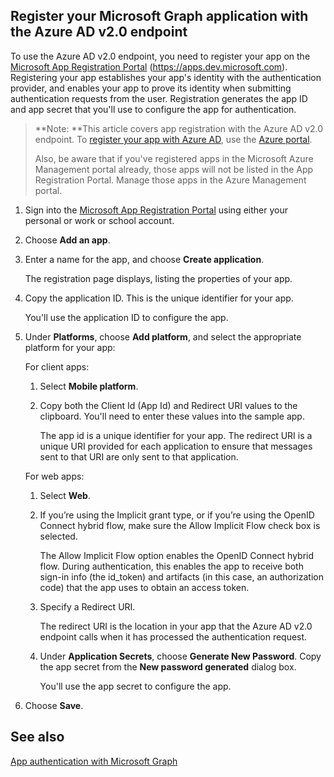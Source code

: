 ﻿## Register your Microsoft Graph application with the Azure AD v2.0 endpoint

To use the Azure AD v2.0 endpoint, you need to register your app on the [Microsoft App Registration Portal](https://apps.dev.microsoft.com) (https://apps.dev.microsoft.com). Registering your app establishes your app's identity with the authentication provider, and enables your app to prove its identity when submitting authentication requests from the user. Registration generates the app ID and app secret that you'll use to configure the app for authentication.

> **Note: **This article covers app registration with the Azure AD v2.0 endpoint. To [register your app with Azure AD](app_authentication_azure_ad.md), use the [Azure portal](https://aka.ms/aadapplist).
> 
> Also, be aware that if you've registered apps in the Microsoft Azure Management portal already, those apps will not be listed in the App Registration Portal. Manage those apps in the Azure Management portal. 

1. Sign into the [Microsoft App Registration Portal](https://apps.dev.microsoft.com/) using either your personal or work or school account.

2. Choose **Add an app**.

3. Enter a name for the app, and choose **Create application**.

	The registration page displays, listing the properties of your app.

4. Copy the application ID. This is the unique identifier for your app.

	You'll use the application ID to configure the app.

5. Under **Platforms**, choose **Add platform**, and select the appropriate platform for your app:
	
	For client apps:
	1. Select **Mobile platform**.

	2. Copy both the Client Id (App Id) and Redirect URI values to the clipboard. You'll need to enter these values into the sample app.

		The app id is a unique identifier for your app. The redirect URI is a unique URI provided for each application to ensure that messages sent to that URI are only sent to that application. 

	For web apps:
	1. Select **Web**.
	2. If you’re using the Implicit grant type, or if you’re using the OpenID Connect hybrid flow, make sure the Allow Implicit Flow check box is selected. 
		
		The Allow Implicit Flow option enables the OpenID Connect hybrid flow. During authentication, this enables the app to receive both sign-in info (the id_token) and artifacts (in this case, an authorization code) that the app uses to obtain an access token.


	3. Specify a Redirect URI.
		
		The redirect URI is the location in your app that the Azure AD v2.0 endpoint calls when it has processed the authentication request.
	4. Under **Application Secrets**, choose **Generate New Password**. Copy the app secret from the **New password generated** dialog box.
		
		You'll use the app secret to configure the app.
	
6. Choose **Save**.

## See also

[App authentication with Microsoft Graph](auth_overview.md)
